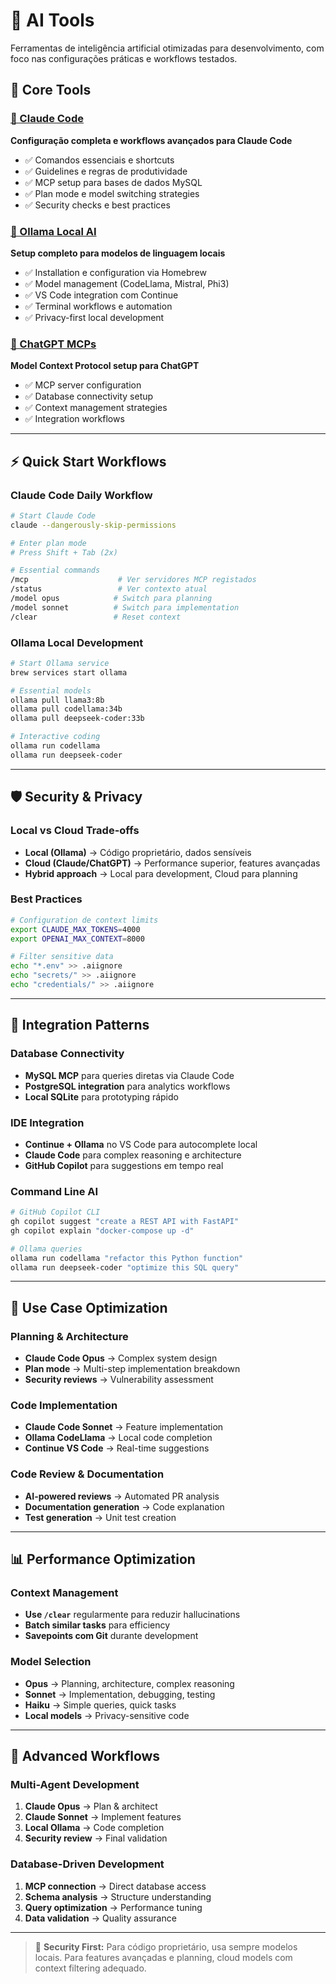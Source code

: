 # 🤖 AI Tools

Ferramentas de inteligência artificial otimizadas para desenvolvimento, com foco nas configurações práticas e workflows testados.

## 🔧 **Core Tools**

### [🚀 Claude Code](claude/claude_code.md)

**Configuração completa e workflows avançados para Claude Code**

- ✅ Comandos essenciais e shortcuts
- ✅ Guidelines e regras de produtividade
- ✅ MCP setup para bases de dados MySQL
- ✅ Plan mode e model switching strategies
- ✅ Security checks e best practices

### [🦙 Ollama Local AI](ollama/ollama.md) 

**Setup completo para modelos de linguagem locais**

- ✅ Installation e configuration via Homebrew
- ✅ Model management (CodeLlama, Mistral, Phi3)
- ✅ VS Code integration com Continue
- ✅ Terminal workflows e automation
- ✅ Privacy-first local development

### [💬 ChatGPT MCPs](chatGPT/chatgpt_mcps.md)

**Model Context Protocol setup para ChatGPT**

- ✅ MCP server configuration
- ✅ Database connectivity setup
- ✅ Context management strategies
- ✅ Integration workflows

---

## ⚡ **Quick Start Workflows**

### Claude Code Daily Workflow

```bash
# Start Claude Code
claude --dangerously-skip-permissions

# Enter plan mode
# Press Shift + Tab (2x)

# Essential commands
/mcp                    # Ver servidores MCP registados
/status                 # Ver contexto atual
/model opus            # Switch para planning
/model sonnet          # Switch para implementation
/clear                 # Reset context
```

### Ollama Local Development

```bash
# Start Ollama service
brew services start ollama

# Essential models
ollama pull llama3:8b
ollama pull codellama:34b
ollama pull deepseek-coder:33b

# Interactive coding
ollama run codellama
ollama run deepseek-coder
```

---

## 🛡️ **Security & Privacy**

### Local vs Cloud Trade-offs

- **Local (Ollama)** → Código proprietário, dados sensíveis
- **Cloud (Claude/ChatGPT)** → Performance superior, features avançadas
- **Hybrid approach** → Local para development, Cloud para planning

### Best Practices

```bash
# Configuration de context limits
export CLAUDE_MAX_TOKENS=4000
export OPENAI_MAX_CONTEXT=8000

# Filter sensitive data
echo "*.env" >> .aiignore
echo "secrets/" >> .aiignore
echo "credentials/" >> .aiignore
```

---

## 🔗 **Integration Patterns**

### Database Connectivity

- **MySQL MCP** para queries diretas via Claude Code
- **PostgreSQL integration** para analytics workflows
- **Local SQLite** para prototyping rápido

### IDE Integration

- **Continue + Ollama** no VS Code para autocomplete local
- **Claude Code** para complex reasoning e architecture
- **GitHub Copilot** para suggestions em tempo real

### Command Line AI

```bash
# GitHub Copilot CLI
gh copilot suggest "create a REST API with FastAPI"
gh copilot explain "docker-compose up -d"

# Ollama queries
ollama run codellama "refactor this Python function"
ollama run deepseek-coder "optimize this SQL query"
```

---

## 🎯 **Use Case Optimization**

### Planning & Architecture

- **Claude Code Opus** → Complex system design
- **Plan mode** → Multi-step implementation breakdown
- **Security reviews** → Vulnerability assessment

### Code Implementation

- **Claude Code Sonnet** → Feature implementation
- **Ollama CodeLlama** → Local code completion
- **Continue VS Code** → Real-time suggestions

### Code Review & Documentation

- **AI-powered reviews** → Automated PR analysis
- **Documentation generation** → Code explanation
- **Test generation** → Unit test creation

---

## 📊 **Performance Optimization**

### Context Management

- **Use `/clear`** regularmente para reduzir hallucinations
- **Batch similar tasks** para efficiency
- **Savepoints com Git** durante development

### Model Selection

- **Opus** → Planning, architecture, complex reasoning
- **Sonnet** → Implementation, debugging, testing  
- **Haiku** → Simple queries, quick tasks
- **Local models** → Privacy-sensitive code

---

## 🚀 **Advanced Workflows**

### Multi-Agent Development

1. **Claude Opus** → Plan & architect
2. **Claude Sonnet** → Implement features
3. **Local Ollama** → Code completion
4. **Security review** → Final validation

### Database-Driven Development

1. **MCP connection** → Direct database access
2. **Schema analysis** → Structure understanding
3. **Query optimization** → Performance tuning
4. **Data validation** → Quality assurance

---

> 🔐 **Security First:** Para código proprietário, usa sempre modelos locais. Para features avançadas e planning, cloud models com context filtering adequado.